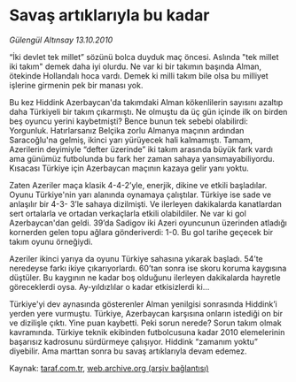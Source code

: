 # Savaş artıklarıyla bu kadar

*Gülengül Altınsay 13.10.2010*

<div class="yazi"><p>“İki devlet tek millet” sözünü bolca duyduk maç öncesi. Aslında "tek millet iki takım" demek daha iyi olurdu. Ne var ki bir takımın başında Alman, ötekinde Hollandalı hoca vardı. Demek ki milli takım bile olsa bu milliyet işlerine girmenin pek bir manası yok.</p>
<p>Bu kez Hiddink Azerbaycan'da takımdaki Alman kökenlilerin sayısını azaltıp daha Türkiyeli bir takım çıkarmıştı. Ne olmuştu da üç gün içinde ilk on birden beş oyuncu yerini kaybetmişti? Bence bunun tek sebebi olabilirdi: Yorgunluk. Hatırlarsanız Belçika zorlu Almanya maçının ardından Saracoğlu'na gelmiş, ikinci yarı yürüyecek hali kalmamıştı. Tamam, Azerilerin deyimiyle “defter üzerinde” iki takım arasında büyük fark vardı ama günümüz futbolunda bu fark her zaman sahaya yansımayabiliyordu. Kısacası Türkiye için Azerbaycan maçının kazaya gelir yanı yoktu.</p>
<p>Zaten Azeriler maça klasik 4-4-2’yle, enerjik, dikine ve etkili başladılar. Oyunu Türkiye'nin yarı alanında oynamaya çalıştılar. Türkiye ise sade ve anlaşılır bir 4-3- 3’le sahaya dizilmişti. Ve ilerleyen dakikalarda kanatlardan sert ortalarla ve ortadan verkaçlarla etkili olabildiler. Ne var ki gol Azerbaycan'dan geldi. 39’da Sadigov iki Azeri oyuncunun üzerinden atladığı kornerden gelen topu ağlara gönderiverdi: 1-0. Bu gol tarihe geçecek bir takım oyunu örneğiydi.</p>
<p>Azeriler ikinci yarıya da oyunu Türkiye sahasına yıkarak başladı. 54’te neredeyse farkı ikiye çıkarıyorlardı. 60’tan sonra ise skoru koruma kaygısına düştüler. Bu kaygının ne kadar boş olduğunu ilerleyen dakikalarda hayretle göreceklerdi oysa. Ay-yıldızlılar o kadar etkisizlerdi ki...</p>
<p>Türkiye'yi dev aynasında gösterenler Alman yenilgisi sonrasında Hiddink’i yerden yere vurmuştu. Türkiye, Azerbaycan karşısına onların istediği on bir ve dizilişle çıktı. Yine puan kaybetti. Peki sorun nerede? Sorun takım olmak kavramında. Türkiye teknik ekibinden futbolcusuna kadar 2010 elemelerinin başarısız kadrosunu sürdürmeye çalışıyor. Hiddink “zamanım yoktu” diyebilir. Ama marttan sonra bu savaş artıklarıyla devam edemez.</p></div>

Kaynak: [taraf.com.tr](m), [web.archive.org (arşiv bağlantısı)](http://web.archive.org/web/20101017013710/http://taraf.com.tr:80/gulengul-altinsay/makale-savas-artiklariyla-bu-kadar.htm)
